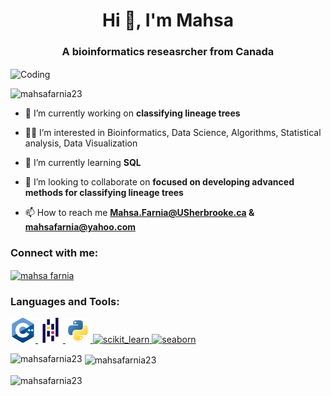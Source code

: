 <h1 align="center">Hi 👋, I'm Mahsa</h1>
<h3 align="center">A bioinformatics reseasrcher from Canada</h3>
<img align="center" alt="Coding" width="400" src="https://th.bing.com/th/id/R.a66ba4a9c2760d70aa056c763c8bbe74?rik=pC%2bBXM9fveYOoA&riu=http%3a%2f%2f4.bp.blogspot.com%2f_wPH_7OeZsbI%2fTRVrIu1nLJI%2fAAAAAAAACuM%2f3NmgiI-_9K0%2fs1600%2fchatroom.gif&ehk=w9xFd750TVLX60DkoBrChw9ZDVjXPaglLT9QsfR9hJo%3d&risl=&pid=ImgRaw&r=0&sres=1&sresct=1">

<p align="left"> <img src="https://komarev.com/ghpvc/?username=mahsafarnia23&label=Profile%20views&color=0e75b6&style=flat" alt="mahsafarnia23" /> </p>

- 🔭 I’m currently working on **classifying lineage trees**

- 👨‍💻 I’m interested in Bioinformatics, Data Science, Algorithms, Statistical analysis, Data Visualization

- 🌱 I’m currently learning **SQL**

- 👯 I’m looking to collaborate on **focused on developing advanced methods for classifying lineage trees**

- 📫 How to reach me **Mahsa.Farnia@USherbrooke.ca & mahsafarnia@yahoo.com**

<h3 align="left">Connect with me:</h3>
<p align="left">
<a href="https://linkedin.com/in/mahsa farnia" target="blank"><img align="center" src="https://raw.githubusercontent.com/rahuldkjain/github-profile-readme-generator/master/src/images/icons/Social/linked-in-alt.svg" alt="mahsa farnia" height="30" width="40" /></a>
</p>

<h3 align="left">Languages and Tools:</h3>
<p align="left"> <a href="https://www.w3schools.com/cpp/" target="_blank" rel="noreferrer"> <img src="https://raw.githubusercontent.com/devicons/devicon/master/icons/cplusplus/cplusplus-original.svg" alt="cplusplus" width="40" height="40"/> </a> <a href="https://pandas.pydata.org/" target="_blank" rel="noreferrer"> <img src="https://raw.githubusercontent.com/devicons/devicon/2ae2a900d2f041da66e950e4d48052658d850630/icons/pandas/pandas-original.svg" alt="pandas" width="40" height="40"/> </a> <a href="https://www.python.org" target="_blank" rel="noreferrer"> <img src="https://raw.githubusercontent.com/devicons/devicon/master/icons/python/python-original.svg" alt="python" width="40" height="40"/> </a> <a href="https://scikit-learn.org/" target="_blank" rel="noreferrer"> <img src="https://upload.wikimedia.org/wikipedia/commons/0/05/Scikit_learn_logo_small.svg" alt="scikit_learn" width="40" height="40"/> </a> <a href="https://seaborn.pydata.org/" target="_blank" rel="noreferrer"> <img src="https://seaborn.pydata.org/_images/logo-mark-lightbg.svg" alt="seaborn" width="40" height="40"/> </a> </p>

<p><img align="left" src="https://github-readme-stats.vercel.app/api/top-langs?username=mahsafarnia23&show_icons=true&locale=en&layout=compact" alt="mahsafarnia23" /></p>

<p>&nbsp;<img align="center" src="https://github-readme-stats.vercel.app/api?username=mahsafarnia23&show_icons=true&locale=en" alt="mahsafarnia23" /></p>

<p><img align="center" src="https://github-readme-streak-stats.herokuapp.com/?user=mahsafarnia23&" alt="mahsafarnia23" /></p>
